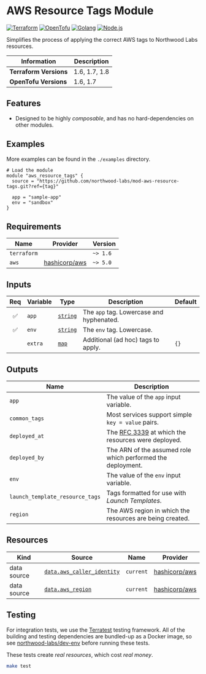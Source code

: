 <!--
<div align="center"><img src="tf-modules-stable.png" alt="Terraform Modules: Stable" width="500"><br></div>

---
-->

# AWS Resource Tags Module

[![Terraform](https://img.shields.io/badge/Terraform-623ce4.svg?labelColor=171e21&style=for-the-badge&logo=terraform)][terraform] [![OpenTofu](https://img.shields.io/badge/OpenTofu-ffda18.svg?labelColor=171e21&style=for-the-badge&logo=opentofu)][opentofu] [![Golang](https://img.shields.io/badge/Go-00add8.svg?labelColor=171e21&style=for-the-badge&logo=go)][golang] [![Node.js](https://img.shields.io/badge/Node.js-339933.svg?labelColor=171e21&style=for-the-badge&logo=node.js)][node.js]

Simplifies the process of applying the correct AWS tags to Northwood Labs resources.

| Information            | Description   |
|------------------------|---------------|
| **Terraform Versions** | 1.6, 1.7, 1.8 |
| **OpenTofu Versions**  | 1.6, 1.7      |

## Features

* Designed to be highly _composable_, and has no hard-dependencies on other modules.

## Examples

More examples can be found in the `./examples` directory.

```hcl
# Load the module
module "aws_resource_tags" {
  source = "https://github.com/northwood-labs/mod-aws-resource-tags.git?ref={tag}"

  app = "sample-app"
  env = "sandbox"
}
```

<!-- BEGIN_TF_DOCS -->
## Requirements

| Name | Provider | Version |
|------|----------|---------|
| `terraform` | | `~> 1.6` |
| `aws` | [hashicorp/aws](https://registry.terraform.io/providers/hashicorp/aws/latest/docs) | `~> 5.0` |

## Inputs

| Req | Variable | Type | Description | Default |
|:---:|----------|------|-------------|---------|
| :white_check_mark: | `app` | [`string`](https://opentofu.org/docs/language/expressions/types/) | The `app` tag. Lowercase and hyphenated. |  |
| :white_check_mark: | `env` | [`string`](https://opentofu.org/docs/language/expressions/types/) | The `env` tag. Lowercase. |  |
|  | `extra` | [`map`](https://opentofu.org/docs/language/expressions/types/) | Additional (ad hoc) tags to apply. | `{}` |

## Outputs

| Name | Description |
|------|-------------|
| `app` | The value of the `app` input variable. |
| `common_tags` | Most services support simple `key = value` pairs. |
| `deployed_at` | The [RFC 3339](https://datatracker.ietf.org/doc/html/rfc3339) at which the resources were deployed. |
| `deployed_by` | The ARN of the assumed role which performed the deployment. |
| `env` | The value of the `env` input variable. |
| `launch_template_resource_tags` | Tags formatted for use with _Launch Templates_. |
| `region` | The AWS region in which the resources are being created. |

## Resources

| Kind | Source | Name | Provider |
|------|--------|------|----------|
| data source | [`data.aws_caller_identity`](https://registry.terraform.io/providers/hashicorp/aws/latest/docs/data-sources/caller_identity) | `current` | [hashicorp/aws](https://registry.terraform.io/providers/hashicorp/aws/latest/docs) |
| data source | [`data.aws_region`](https://registry.terraform.io/providers/hashicorp/aws/latest/docs/data-sources/region) | `current` | [hashicorp/aws](https://registry.terraform.io/providers/hashicorp/aws/latest/docs) |
<!-- END_TF_DOCS -->

## Testing

For integration tests, we use the [Terratest](https://github.com/gruntwork-io/terratest) testing framework. All of the building and testing dependencies are bundled-up as a Docker image, so see [northwood-labs/dev-env](https://github.com/northwood-labs/dev-env) before running these tests.

These tests create _real resources_, which cost _real money_.

```bash
make test
```

[golang]: https://go.dev
[node.js]: https://nodejs.org
[opentofu]: https://opentofu.org
[terraform]: https://terraform.io

